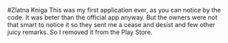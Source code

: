 #Zlatna Kniga
This was my first application ever, as you can notice by the code. 
It was beter than the official app anyway. But the owners were not that smart to notice it so they sent me a cease and desist and few other juicy remarks. So I removed it from the Play Store.

